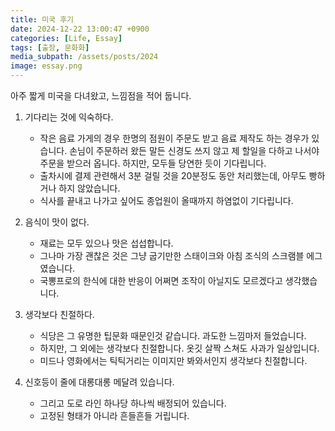 ```yaml
---
title: 미국 후기
date: 2024-12-22 13:00:47 +0900
categories: [Life, Essay]
tags: [출장, 문화화]
media_subpath: /assets/posts/2024
image: essay.png
---
```


아주 짧게 미국을 다녀왔고, 느낌점을 적어 둡니다.

1. 기다리는 것에 익숙하다.
    - 작은 음료 가게의 경우 한명의 점원이 주문도 받고 음료 제작도 하는 경우가 있습니다. 손님이 주문하러 왔든 말든 신경도 쓰지 않고 제 할일을 다하고 나서야 주문을 받으러 옵니다. 하지만, 모두들 당연한 듯이 기다립니다.
    - 출차시에 결제 관련해서 3분 걸릴 것을 20분정도 동안 처리했는데, 아무도 빵하거나 하지 않았습니다.
    - 식사를 끝내고 나가고 싶어도 종업원이 올때까지 하염없이 기다립니다.

2. 음식이 맛이 없다.
    - 재료는 모두 있으나 맛은 섭섭합니다.
    - 그나마 가장 괜찮은 것은 그냥 굽기만한 스태이크와 아침 조식의 스크램블 에그였습니다.
    - 국뽕프로의 한식에 대한 반응이 어쩌면 조작이 아닐지도 모르겠다고 생각했습니다.

3. 생각보다 친절하다.
    - 식당은 그 유명한 팁문화 때문인것 같습니다. 과도한 느낌마저 들었습니다.
    - 하지만, 그 외에는 생각보다 친절합니다. 옷깃 살짝 스쳐도 사과가 일상입니다.
    - 미드나 영화에서는 틱틱거리는 이미지만 봐와서인지 생각보다 친절합니다.

4. 신호등이 줄에 대롱대롱 메달려 있습니다.
    - 그리고 도로 라인 하나당 하나씩 배정되어 있습니다.
    - 고정된 형태가 아니라 흔들흔들 거립니다.